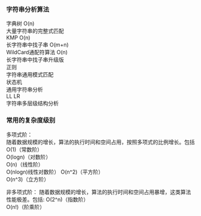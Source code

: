 ### 字符串分析算法
 字典树     O(n)   
     大量字符串的完整式匹配   
 KMP    O(n)    
    长字符串中找子串 O(m+n)   
WildCard通配符算法   O(n)    
    长字符串中找子串升级版   
正则   
    字符串通用模式匹配   
状态机    
    通用字符串分析   
LL  LR    
    字符串多层级结构分析     

### 常用的复杂度级别
多项式阶：  
随着数据规模的增长，算法的执行时间和空间占用，按照多项式的比例增长。包括  
O(1)（常数阶）    
O(logn)（对数阶）   
O(n)（线性阶）  
O(nlogn)线性对数阶）
O(n^2)（平方阶）  
O(n^3)（立方阶）  

非多项式阶：
随着数据规模的增长，算法的执行时间和空间占用暴增，这类算法性能极差。包括:
O(2^n)（指数阶）   
O(n!)（阶乘阶）      








